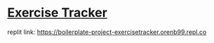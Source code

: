 # [Exercise Tracker](https://www.freecodecamp.org/learn/apis-and-microservices/apis-and-microservices-projects/exercise-tracker)

replit link: https://boilerplate-project-exercisetracker.orenb99.repl.co
